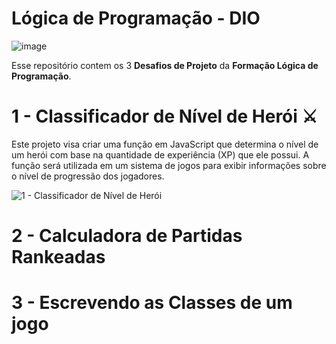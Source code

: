 # Lógica de Programação - DIO

![image](https://github.com/GustavoBCode/Logica-de-Programacao-DIO/assets/146696103/4160efa3-2cf9-450d-904e-69678ed0e88e)


Esse repositório contem os 3 **Desafios de Projeto**  da **Formação Lógica de Programação**.

# 1 - Classificador de Nível de Herói ⚔️

Este projeto visa criar uma função em JavaScript que determina o nível de um herói com base na quantidade de experiência (XP) que ele possui. A função será utilizada em um sistema de jogos para exibir informações sobre o nível de progressão dos jogadores.

![1 - Classificador de Nível de Herói](https://github.com/GustavoBCode/Logica-de-Programacao-DIO/assets/146696103/52d19992-3b54-4f47-80a8-b5d09270180e)


# 2 - Calculadora de Partidas Rankeadas

# 3 - Escrevendo as Classes de um jogo
